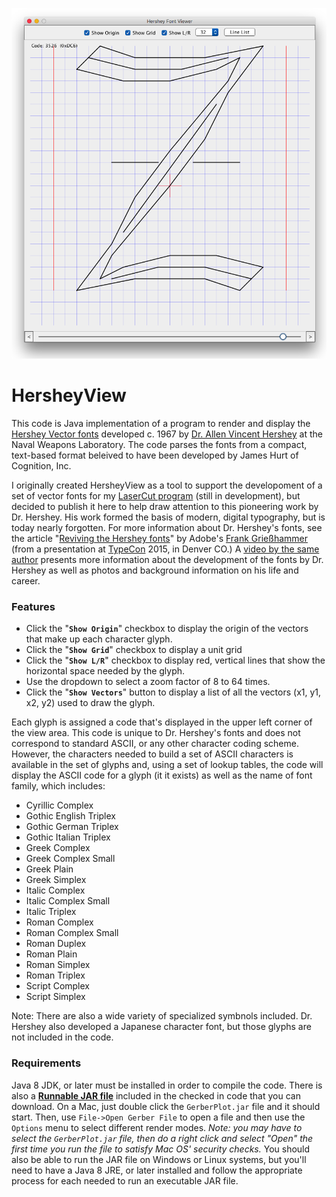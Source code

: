 <p align="center"><img src="https://github.com/wholder/HersheyView/blob/master/images/HersheyView%20Screenshot.png"></p>

# HersheyView
This code is Java implementation of a program to render and display the [Hershey Vector fonts](https://en.wikipedia.org/wiki/Hershey_fonts) developed c. 1967 by [Dr. Allen Vincent Hershey](http://iagenweb.org/boards/jefferson/obituaries/index.cgi?read=56609) at the Naval Weapons Laboratory.  The code parses the fonts from a compact, text-based format beleived to have been developed by James Hurt of Cognition, Inc.

I originally created HersheyView as a tool to support the developoment of a set of vector fonts for my [LaserCut program](https://github.com/wholder/LaserCut) (still in development), but decided to publish it here to help draw attention to this pioneering work by Dr. Hershey.  His work formed the basis of modern, digital typography, but is today nearly forgotten.  For more information about Dr. Hershey's fonts, see the article "[Reviving the Hershey fonts](https://lwn.net/Articles/654819/)" by Adobe's [Frank Grießhammer](https://www.adobe.com/products/type/font-designers/frank-griesshammer.html) (from a presentation at [TypeCon](http://www.typecon.com/) 2015, in Denver CO.)  A [video by the same author](https://vimeo.com/178015110) presents more information about the development of the fonts by Dr. Hershey as well as photos and background information on his life and career.

### Features
 - Click the "**`Show Origin`**" checkbox to display the origin of the vectors that make up each character glyph.
 - Click the "**`Show Grid`**" checkbox to display a unit grid
 - Click the "**`Show L/R`**" checkbox to display red, vertical lines that show the horizontal space needed by the glyph.
 - Use the dropdown to select a zoom factor of 8 to 64 times.
 - Click the "**`Show Vectors`**" button to display a list of all the vectors (x1, y1, x2, y2) used to draw the glyph.

Each glyph is assigned a code that's displayed in the upper left corner of the view area.  This code is unique to Dr. Hershey's fonts and does not correspond to standard ASCII, or any other character coding scheme.  However, the characters needed to build a set of ASCII characters is available in the set of glyphs and, using a set of lookup tables, the code will display the ASCII code for a glyph (it it exists) as well as the name of font family, which includes:

 - Cyrillic Complex
 - Gothic English Triplex
 - Gothic German Triplex
 - Gothic Italian Triplex
 - Greek Complex
 - Greek Complex Small
 - Greek Plain
 - Greek Simplex
 - Italic Complex
 - Italic Complex Small
 - Italic Triplex
 - Roman Complex
 - Roman Complex Small
 - Roman Duplex
 - Roman Plain
 - Roman Simplex
 - Roman Triplex
 - Script Complex
 - Script Simplex
 
Note: There are also a wide variety of specialized symbnols included.   Dr. Hershey also developed a Japanese character font, but those glyphs are not included in the code.
### Requirements
Java 8 JDK, or later must be installed in order to compile the code.  There is also a [**Runnable JAR file**](https://github.com/wholder/HersheyView/tree/master/out/artifacts/HersheyView_jar) included in the checked in code that you can download.   On a Mac, just double click the `GerberPlot.jar` file and it should start.  Then, use `File->Open Gerber File` to open a file and then use the `Options` menu to select different render modes.  _Note: you may have to select the `GerberPlot.jar` file, then do a right click and select "Open" the first time you run the file to satisfy Mac OS' security checks._  You should also be able to run the JAR file on Windows or Linux systems, but you'll need to have a Java 8 JRE, or later installed and follow the appropriate process for each needed to run an executable JAR file.
